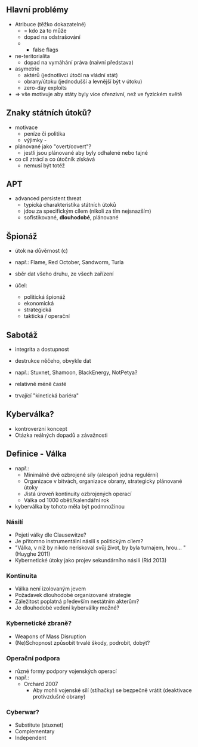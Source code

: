 ## Hlavní problémy
- Atribuce (těžko dokazatelné)
	- = kdo za to může
	- dopad na odstrašování
	- + false flags
- ne-teritorialita
	- dopad na vymáhání práva (naivní představa)
- asymetrie
	- aktérů (jednotlivci útočí na vládní stát)
	- obrany/útoku (jednodušší a levnější být v útoku)
	- zero-day exploits
- => vše motivuje aby státy byly více ofenzivní, než ve fyzickém světě
## Znaky státních útoků?
- motivace
	- peníze či politika
	- výjimky - 
- plánované jako "overt/covert"?
	- jestli jsou plánované aby byly odhalené nebo tajné
- co cíl ztrácí a co útočník získává
	- nemusí být totéž
## APT
- advanced persistent threat
	- typická charakteristika státních útoků
	- jdou za specifickým cílem (nikoli za tím nejsnazším)
	- sofistikované, **dlouhodobé**, plánované
## Špionáž
- útok na důvěrnost (c)
- např.: Flame, Red October, Sandworm, Turla

- sběr dat všeho druhu, ze všech zařízení
- účel:
	- politická špionáž
	- ekonomická
	- strategická
	- taktická / operační
## Sabotáž
- integrita a dostupnost
- destrukce něčeho, obvykle dat
- např.: Stuxnet, Shamoon, BlackEnergy, NotPetya?

- relativně méně časté
- trvající "kinetická bariéra"
## Kyberválka?
- kontroverzní koncept
- Otázka reálných dopadů a závažnosti
## Definice - Válka
- např.:
	- Minimálně dvě ozbrojené síly (alespoň jedna regulérní)
	- Organizace v bitvách, organizace obrany, strategicky plánované útoky
	- Jistá úroveň kontinuity ozbrojených operací
	- Válka od 1000 obětí/kalendářní rok
- kyberválka by tohoto měla být podmnožinou
### Násilí
- Pojetí války dle Clausewitze?
- Je přítomno instrumentální násilí s politickým cílem?
- "Válka, v níž by nikdo neriskoval svůj život, by byla turnajem, hrou... " (Huyghe 2011)
- Kybernetické útoky jako projev sekundárního násilí (Rid 2013)
### Kontinuita
- Válka není izolovaným jevem
- Požadavek dlouhodobé organizované strategie
- Záležitost poplatná především nestátním akterům?
- Je dlouhodobé vedení kyberválky možné?
### Kybernetické zbraně?
- Weapons of Mass Disruption
- (Ne)Schopnost způsobit trvalé škody, podrobit, dobýt?
### Operační podpora
- různé formy podpory vojenských operací
- např.:
	- Orchard 2007
		- Aby mohli vojenské sílí (stíhačky) se bezpečně vrátit (deaktivace protivzdušné obrany)
### Cyberwar?
- Substitute (stuxnet)
- Complementary
- Independent